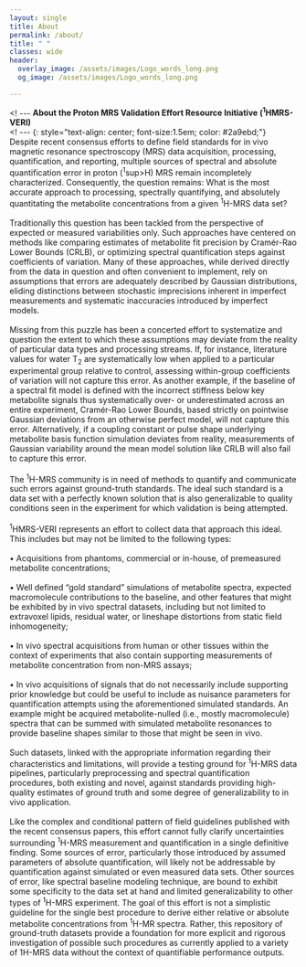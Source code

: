 ```yaml
---
layout: single
title: About
permalink: /about/
title: " "
classes: wide
header: 
  overlay_image: /assets/images/Logo_words_long.png
  og_image: /assets/images/Logo_words_long.png

---
```


 <! --- **About the Proton MRS Validation Effort Resource Initiative (<sup>1</sup>HMRS-VERI)<br/>**
 <! --- {: style="text-align: center; font-size:1.5em; color: #2a9ebd;"}
<br/>
Despite recent consensus efforts to define field standards for in vivo magnetic resonance spectroscopy (MRS) data acquisition, processing, quantification, and reporting, multiple sources of spectral and absolute quantification error in proton (<sup>1</sup>sup>H) MRS remain incompletely characterized. Consequently, the question remains: What is the most accurate approach to processing, spectrally quantifying, and absolutely quantitating the metabolite concentrations from a given <sup>1</sup>H-MRS data set?<br/>
<br/>
Traditionally this question has been tackled from the perspective of expected or measured variabilities only. Such approaches have centered on methods like comparing estimates of metabolite fit precision by Cramér-Rao Lower Bounds (CRLB), or optimizing spectral quantification steps against coefficients of variation. Many of these approaches, while derived directly from the data in question and often convenient to implement, rely on assumptions that errors are adequately described by Gaussian distributions, eliding distinctions between stochastic imprecisions inherent in imperfect measurements and systematic inaccuracies introduced by imperfect models.<br/>
<br/>
Missing from this puzzle has been a concerted effort to systematize and question the extent to which these assumptions may deviate from the reality of particular data types and processing streams. If, for instance, literature values for water T<sub>2</sub> are systematically low when applied to a particular experimental group relative to control, assessing within-group coefficients of variation will not capture this error. As another example, if the baseline of a spectral fit model is defined with the incorrect stiffness below key metabolite signals thus systematically over- or underestimated across an entire experiment, Cramér-Rao Lower Bounds, based strictly on pointwise Gaussian deviations from an otherwise perfect model, will not capture this error. Alternatively, if a coupling constant or pulse shape underlying metabolite basis function simulation deviates from reality, measurements of Gaussian variability around the mean model solution like CRLB will also fail to capture this error.<br/>
<br/>
The <sup>1</sup>H-MRS community is in need of methods to quantify and communicate such errors against ground-truth standards. The ideal such standard is a data set with a perfectly known solution that is also generalizable to quality conditions seen in the experiment for which validation is being attempted.<br/>
<br/> 
<sup>1</sup>HMRS-VERI represents an effort to collect data that approach this ideal. This includes but may not be limited to the following types:<br/>
<br/>
• Acquisitions from phantoms, commercial or in-house, of premeasured metabolite concentrations;<br/>
<br/>
• Well defined “gold standard” simulations of metabolite spectra, expected macromolecule contributions to the baseline, and other features that might be exhibited by in vivo spectral datasets, including but not limited to extravoxel lipids, residual water, or lineshape distortions from static field inhomogeneity;<br/>
<br/>
• In vivo spectral acquisitions from human or other tissues within the context of experiments that also contain supporting measurements of metabolite concentration from non-MRS assays;<br/>
<br/>
• In vivo acquisitions of signals that do not necessarily include supporting prior knowledge but could be useful to include as nuisance parameters for quantification attempts using the aforementioned simulated standards. An example might be acquired metabolite-nulled (i.e., mostly macromolecule) spectra that can be summed with simulated metabolite resonances to provide baseline shapes similar to those that might be seen in vivo.<br/>
<br/>
Such datasets, linked with the appropriate information regarding their characteristics and limitations, will provide a testing ground for <sup>1</sup>H-MRS data pipelines, particularly preprocessing and spectral quantification procedures, both existing and novel, against standards providing high-quality estimates of ground truth and some degree of generalizability to in vivo application.<br/>
<br/>
Like the complex and conditional pattern of field guidelines published with the recent consensus papers, this effort cannot fully clarify uncertainties surrounding <sup>1</sup>H-MRS measurement and quantification in a single definitive finding. Some sources of error, particularly those introduced by assumed parameters of absolute quantification, will likely not be addressable by quantification against simulated or even measured data sets. Other sources of error, like spectral baseline modeling technique, are bound to exhibit some specificity to the data set at hand and limited generalizability to other types of <sup>1</sup>H-MRS experiment. The goal of this effort is not a simplistic guideline for the single best procedure to derive either relative or absolute metabolite concentrations from <sup>1</sup>H-MR spectra. Rather, this repository of ground-truth datasets provide a foundation for more explicit and rigorous investigation of possible such procedures as currently applied to a variety of 1H-MRS data without the context of quantifiable performance outputs. 

